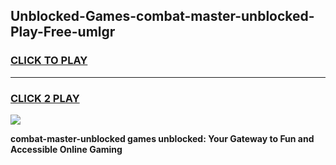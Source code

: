 
## Unblocked-Games-combat-master-unblocked-Play-Free-umlgr
<h3>
<a href="https://premium76.site?title=combat-master-unblocked&ref=10A">CLICK TO PLAY</a></h3>
<hr>

<h3>
<a href="https://premium76.site?title=combat-master-unblocked&ref=10A">CLICK 2 PLAY</a>
  
</h3>

<a href="https://premium76.site?title=combat-master-unblocked&ref=10A"><img src="https://clearcache.store/games.png"></a>


**combat-master-unblocked games unblocked: Your Gateway to Fun and Accessible Online Gaming**
